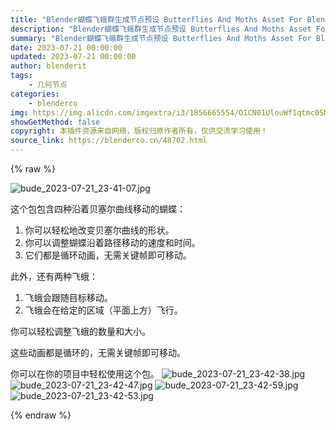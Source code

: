 ```yaml
---
title: "Blender蝴蝶飞蛾群生成节点预设 Butterflies And Moths Asset For Blender布的"
description: "Blender蝴蝶飞蛾群生成节点预设 Butterflies And Moths Asset For Blender布的"
summary: "Blender蝴蝶飞蛾群生成节点预设 Butterflies And Moths Asset For Blender布的"
date: 2023-07-21 00:00:00
updated: 2023-07-21 00:00:00
author: blenderit
tags: 
    - 几何节点
categories:
    - blenderco
img: https://img.alicdn.com/imgextra/i3/1856665554/O1CN01UlouWf1qtmc0SMqgt_!!1856665554.jpg
showGetMethod: false
copyright: 本插件资源来自网络，版权归原作者所有，仅供交流学习使用！
source_link: https://blenderco.cn/48702.html
---
```


{% raw %}
<p><img class="aligncenter" src="https://img.alicdn.com/imgextra/i3/1856665554/O1CN01UlouWf1qtmc0SMqgt_!!1856665554.jpg" alt="bude_2023-07-21_23-41-07.jpg"></p><p>这个包包含四种沿着贝塞尔曲线移动的蝴蝶：</p><ol>
<li>你可以轻松地改变贝塞尔曲线的形状。</li>
<li>你可以调整蝴蝶沿着路径移动的速度和时间。</li>
<li>它们都是循环动画，无需关键帧即可移动。</li>
</ol><p>此外，还有两种飞蛾：</p><ol>
<li>飞蛾会跟随目标移动。</li>
<li>飞蛾会在给定的区域（平面上方）飞行。</li>
</ol><p>你可以轻松调整飞蛾的数量和大小。</p><p>这些动画都是循环的，无需关键帧即可移动。</p><p>你可以在你的项目中轻松使用这个包。 <img src="https://img.alicdn.com/imgextra/i2/1856665554/O1CN01opQZga1qtmbxAvtWJ_!!1856665554.jpg" alt="bude_2023-07-21_23-42-38.jpg"> <img src="https://img.alicdn.com/imgextra/i1/1856665554/O1CN01GzOnrj1qtmbtVzeCO_!!1856665554.jpg" alt="bude_2023-07-21_23-42-47.jpg"> <img src="https://img.alicdn.com/imgextra/i1/1856665554/O1CN01EJch9V1qtmbqoGWG8_!!1856665554.jpg" alt="bude_2023-07-21_23-42-59.jpg"> <img src="https://img.alicdn.com/imgextra/i1/1856665554/O1CN010mvBaD1qtmbqoFNbD_!!1856665554.jpg" alt="bude_2023-07-21_23-42-53.jpg"></p>
<div style="display: none">blenderco</div>
{% endraw %}